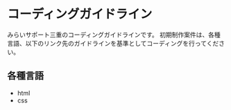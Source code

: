 # コーディングガイドライン
みらいサポート三重のコーディングガイドラインです。
初期制作案件は、各種言語、以下のリンク先のガイドラインを基準としてコーディングを行ってください。
## 各種言語
* html
* css

